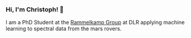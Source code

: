 ### Hi, I'm Christoph! 👋
I am a PhD Student at the [Rammelkamp Group](https://www.dlr.de/os//desktopdefault.aspx/tabid-18256/) at DLR applying machine learning to spectral data from the mars rovers.


<!--
**chegerland/chegerland** is a ✨ _special_ ✨ repository because its `README.md` (this file) appears on your GitHub profile.

Here are some ideas to get you started:

- 🔭 I’m currently working on ...
- 🌱 I’m currently learning ...
- 👯 I’m looking to collaborate on ...
- 🤔 I’m looking for help with ...
- 💬 Ask me about ...
- 📫 How to reach me: ...
- 😄 Pronouns: ...
- ⚡ Fun fact: ...
-->

